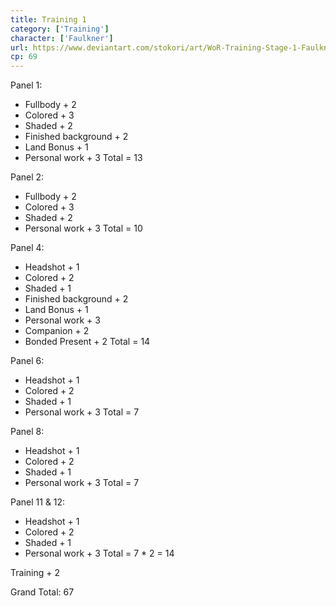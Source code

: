 ```yaml
---
title: Training 1
category: ['Training']
character: ['Faulkner']
url: https://www.deviantart.com/stokori/art/WoR-Training-Stage-1-Faulkner-1096505018
cp: 69
---
```


Panel 1:

 - Fullbody + 2
 - Colored + 3
 - Shaded + 2
 - Finished background + 2
 - Land Bonus + 1
 - Personal work + 3
Total = 13

Panel 2:
 - Fullbody + 2
 - Colored + 3
 - Shaded + 2
 - Personal work + 3
Total = 10

Panel 4:
- Headshot + 1
- Colored + 2
- Shaded + 1
- Finished background + 2
- Land Bonus + 1
- Personal work + 3
- Companion + 2
- Bonded Present + 2
Total = 14

Panel 6:
- Headshot + 1
- Colored + 2
- Shaded + 1
- Personal work + 3
Total = 7

Panel 8:
- Headshot + 1
- Colored + 2
- Shaded + 1
- Personal work + 3
Total = 7

Panel 11 & 12:
- Headshot + 1
- Colored + 2
- Shaded + 1
- Personal work + 3
Total = 7 * 2 = 14

Training + 2

Grand Total: 67